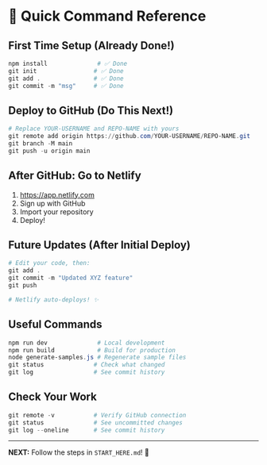 # 🎯 Quick Command Reference

## First Time Setup (Already Done!)
```powershell
npm install              # ✅ Done
git init                # ✅ Done  
git add .               # ✅ Done
git commit -m "msg"     # ✅ Done
```

## Deploy to GitHub (Do This Next!)
```powershell
# Replace YOUR-USERNAME and REPO-NAME with yours
git remote add origin https://github.com/YOUR-USERNAME/REPO-NAME.git
git branch -M main
git push -u origin main
```

## After GitHub: Go to Netlify
1. https://app.netlify.com
2. Sign up with GitHub
3. Import your repository
4. Deploy!

## Future Updates (After Initial Deploy)
```powershell
# Edit your code, then:
git add .
git commit -m "Updated XYZ feature"
git push

# Netlify auto-deploys! ✨
```

## Useful Commands
```powershell
npm run dev              # Local development
npm run build            # Build for production
node generate-samples.js # Regenerate sample files
git status              # Check what changed
git log                 # See commit history
```

## Check Your Work
```powershell
git remote -v           # Verify GitHub connection
git status              # See uncommitted changes
git log --oneline       # See commit history
```

---

**NEXT:** Follow the steps in `START_HERE.md`! 📖

